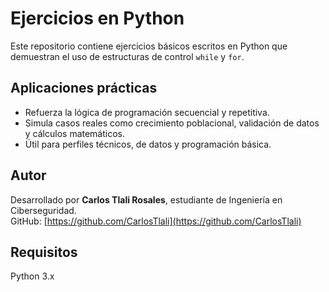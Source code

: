 # Ejercicios en Python

Este repositorio contiene ejercicios básicos escritos en Python que demuestran el uso de estructuras de control `while` y `for`.

## Aplicaciones prácticas
- Refuerza la lógica de programación secuencial y repetitiva.
- Simula casos reales como crecimiento poblacional, validación de datos y cálculos matemáticos.
- Útil para perfiles técnicos, de datos y programación básica.

## Autor
Desarrollado por **Carlos Tlali Rosales**, estudiante de Ingeniería en Ciberseguridad.  
GitHub: [https://github.com/CarlosTlali](https://github.com/CarlosTlali)

## Requisitos
Python 3.x

